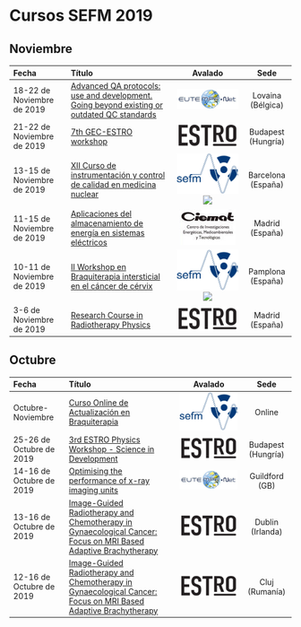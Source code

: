 # Cursos SEFM 2019

## Noviembre

| Fecha   |     Título      |  Avalado |Sede|
|:----------|:-------------|:------:|:-------:|
|18-22 de Noviembre de 2019|[Advanced QA protocols: use and development. Going beyond existing or outdated QC standards](http://eutempe-net.eu/mpe06/)|[![](Icons/LogoEUTEMPE.png)](http://eutempe-net.eu/)|Lovaina (Bélgica)
| 21-22 de Noviembre de 2019  | [7th GEC-ESTRO workshop](https://www.estro.org/Workshops/2019/GEC-ESTRO/7TH-GEC-ESTRO-WORKSHOP)  | [![](Icons/LogoESTRO.png)](https://estro.org/)|  Budapest (Hungría) |
| 13-15 de Noviembre de 2019  | [XII Curso de instrumentación y control de calidad en medicina nuclear](http://www.aulaclinic.com/cursos/561/xii-curso-de-instrumentacion-y-control-de-calidad-en-medicina-nuclear)  |  [![](Icons/LogoSEFM.png)](https://sefm.es/) [![](https://semnim.es/wp-content/uploads/2019/06/cropped-logo-semnim.png)](https://www.semnim.es/) |Barcelona (España)
| 11-15 de Noviembre de 2019  | [Aplicaciones del almacenamiento de energía en sistemas eléctricos](http://www.ciemat.es/cargarFichaCursoWeb.do?texto=&identificador=427&idCategoria=0&fechaDesde=&fechaHasta=)  |  [![](Icons/LogoCIEMAT.png)](http://www.ciemat.es/) | Madrid (España)  |
| 10-11 de Noviembre de 2019  | [II Workshop en Braquiterapia intersticial en el cáncer de cérvix](https://www.brachyacademy.com/es/events/interstitial-brachytherapy-of-cervical-cancer/)  | [![](Icons/LogoSEFM.png)](https://sefm.es/) [![](https://www.brachyacademy.com/wp-content/themes/nucletron-genesis/images/logo.jpg)](https://www.brachyacademy.com/)  | Pamplona (España)  |
| 3-6 de Noviembre de 2019  | [Research Course in Radiotherapy Physics](https://www.estro.org/school/list-courses-school-main-pages/2019-courses/2019-madrid-research-course-in-radiotherapy-physics)  |  [![](Icons/LogoESTRO.png)](https://estro.org/) | Madrid (España)  |

## Octubre

| Fecha   |     Título      |  Avalado |Sede|
|:----------|:-------------|:------:|:-------:|
| Octubre-Noviembre  | [Curso Online de Actualización en Braquiterapia](https://sefm.es/eventos/2a-edicion-curso-online-de-actualizacion-en-braquiterapia/)  | [![](Icons/LogoSEFM.png)](https://sefm.es/)  | Online  |
| 25-26 de Octubre de 2019  | [3rd ESTRO Physics Workshop - Science in Development](https://www.estro.org/Workshops/2019/Physics/3RD-ESTRO-PHYSICS-WORKSHOP-SCIENCE-IN-DEVELOPMENT)  | [![](Icons/LogoESTRO.png)](https://estro.org/)  | Budapest (Hungría)  |
| 14-16 de Octubre de 2019  | [Optimising the performance of x-ray imaging units](http://eutempe-net.eu/mpe07/)  | [![](Icons/LogoEUTEMPE.png)](http://eutempe-net.eu/)  | Guildford (GB)  |
| 13-16 de Octubre de 2019  | [Image-Guided Radiotherapy and Chemotherapy in Gynaecological Cancer: Focus on MRI Based Adaptive Brachytherapy](https://www.estro.org/school/list-courses-school-main-pages/2019-courses/2019-cluj-image-guided-rt-and-chemotherapy-in-gynae-ca-focus-on-mri-based-adaptive-bt)  |  [![](Icons/LogoESTRO.png)](https://estro.org/) | Dublin (Irlanda)  |
| 12-16 de Octubre de 2019  | [Image-Guided Radiotherapy and Chemotherapy in Gynaecological Cancer: Focus on MRI Based Adaptive Brachytherapy](https://www.estro.org/school/list-courses-school-main-pages/2019-courses/2019-cluj-image-guided-rt-and-chemotherapy-in-gynae-ca-focus-on-mri-based-adaptive-bt)  | [![](Icons/LogoESTRO.png)](https://estro.org/)  | Cluj (Rumanía)  |
